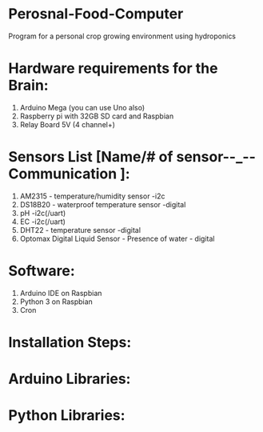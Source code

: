 # Perosnal-Food-Computer
Program for a personal crop growing environment using hydroponics 

# Hardware requirements for the Brain:
1. Arduino Mega (you can use Uno also) 
2. Raspberry pi with 32GB SD card and Raspbian
3. Relay Board 5V (4 channel+)

# Sensors List [Name/# of sensor--_-- Communication ]:
1. AM2315 - temperature/humidity sensor -i2c
2. DS18B20 - waterproof temperature sensor -digital
3. pH -i2c(/uart)
4. EC -i2c(/uart)
5. DHT22 - temperature sensor -digital
6. Optomax Digital Liquid Sensor - Presence of water - digital

# Software:
1. Arduino IDE on Raspbian
2. Python 3 on Raspbian
3. Cron

# Installation Steps:

# Arduino Libraries:

# Python Libraries:
